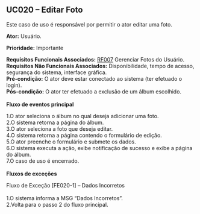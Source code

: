 ## UC020 – Editar Foto ##

Este caso de uso é responsável por permitir o ator editar uma foto.

**Ator:** Usuário.

**Prioridade:** Importante

**Requisitos Funcionais Associados:** [RF007](RF007.md) Gerenciar Fotos do Usuário.<br>
<b>Requisitos Não Funcionais Associados:</b> Disponibilidade, tempo de acesso, segurança do sistema, interface gráfica.<br>
<b>Pré-condição:</b> O ator deve estar conectado ao sistema (ter efetuado o login).<br>
<b>Pós-condição:</b> O ator ter efetuado a exclusão de um álbum escolhido.<br>
<br>
<b>Fluxo de eventos principal</b>

1.O ator seleciona o álbum no qual deseja adicionar uma foto.<br>
2.O sistema retorna a página do álbum.<br>
3.O ator seleciona a foto que deseja editar.<br>
4.O sistema retorna a página contendo o formulário de edição.<br>
5.O ator preenche o formulário e submete os dados.<br>
6.O sistema executa a ação, exibe notificação de sucesso e exibe a página do álbum.<br>
7.O caso de uso é encerrado.<br>
<br>
<b>Fluxos de exceções</b>

Fluxo de Exceção [FE020-1] – Dados Incorretos<br>
<br>
1.O sistema informa a MSG “Dados Incorretos”.<br>
2.Volta para o passo 2 do fluxo principal.<br>